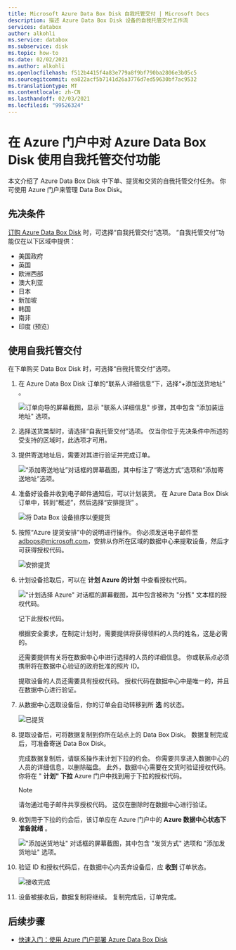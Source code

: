 ```yaml
---
title: Microsoft Azure Data Box Disk 自我托管交付 | Microsoft Docs
description: 描述 Azure Data Box Disk 设备的自我托管交付工作流
services: databox
author: alkohli
ms.service: databox
ms.subservice: disk
ms.topic: how-to
ms.date: 02/02/2021
ms.author: alkohli
ms.openlocfilehash: f512b4415f4a83e779a8f9bf790ba2806e3b05c5
ms.sourcegitcommit: ea822acf5b7141d26a3776d7ed59630bf7ac9532
ms.translationtype: MT
ms.contentlocale: zh-CN
ms.lasthandoff: 02/03/2021
ms.locfileid: "99526324"
---
```

# <a name="use-self-managed-shipping-for-azure-data-box-disk-in-the-azure-portal"></a>在 Azure 门户中对 Azure Data Box Disk 使用自我托管交付功能

本文介绍了 Azure Data Box Disk 中下单、提货和交货的自我托管交付任务。 你可使用 Azure 门户来管理 Data Box Disk。

## <a name="prerequisites"></a>先决条件

[订购 Azure Data Box Disk](data-box-disk-deploy-ordered.md) 时，可选择“自我托管交付”选项。 “自我托管交付”功能仅在以下区域中提供：

* 美国政府
* 英国
* 欧洲西部
* 澳大利亚
* 日本
* 新加坡
* 韩国
* 南非
* 印度 (预览) 

## <a name="use-self-managed-shipping"></a>使用自我托管交付

在下单购买 Data Box Disk 时，可选择“自我托管交付”选项。

1. 在 Azure Data Box Disk 订单的“联系人详细信息”下，选择“+添加送货地址” 。

   ![订单向导的屏幕截图，显示 "联系人详细信息" 步骤，其中包含 "添加装运地址" 选项。](media\data-box-portal-customer-managed-shipping\choose-self-managed-shipping-1.png)

2. 选择送货类型时，请选择“自我托管交付”选项。 仅当你位于先决条件中所述的受支持的区域时，此选项才可用。

3. 提供寄送地址后，需要对其进行验证并完成订单。

   ![“添加寄送地址”对话框的屏幕截图，其中标注了“寄送方式”选项和“添加寄送地址”选项。](media\data-box-portal-customer-managed-shipping\choose-self-managed-shipping-2.png)

4. 准备好设备并收到电子邮件通知后，可以计划装货。 在 Azure Data Box Disk 订单中，转到“概述”，然后选择“安排提货” 。

   ![将 Data Box 设备排序以便提货](media\data-box-disk-portal-customer-managed-shipping\data-box-disk-user-pickup-01b.png)

5. 按照“Azure 提货安排”中的说明进行操作。 你必须发送电子邮件至 [adbops@microsoft.com](mailto:adbops@microsoft.com)，安排从你所在区域的数据中心来提取设备，然后才可获得授权代码。

   ![安排提货](media\data-box-disk-portal-customer-managed-shipping\data-box-disk-user-pickup-02c.png)

6. 计划设备拾取后，可以在 **计划 Azure 的计划** 中查看授权代码。

   !["计划选择 Azure" 对话框的屏幕截图，其中包含被称为 "分拣" 文本框的授权代码。](media\data-box-disk-portal-customer-managed-shipping\data-box-disk-authcode-01b.png)

   记下此授权代码。

   根据安全要求，在制定计划时，需要提供将获得领料的人员的姓名，这是必需的。

   还需要提供有关将在数据中心中进行选择的人员的详细信息。 你或联系点必须携带将在数据中心验证的政府批准的照片 ID。

   提取设备的人员还需要具有授权代码。 授权代码在数据中心中是唯一的，并且在数据中心进行验证。

7. 从数据中心选取设备后，你的订单会自动转移到所 **选** 的状态。

   ![已提货](media\data-box-disk-portal-customer-managed-shipping\data-box-disk-ready-disk-01b.png)

8. 提取设备后，可将数据复制到你所在站点上的 Data Box Disk。 数据复制完成后，可准备寄送 Data Box Disk。

   完成数据复制后，请联系操作来计划下拉的约会。 你需要共享进入数据中心的人员的详细信息，以删除磁盘。 此外，数据中心需要在交货时验证授权代码。 你将在 " **计划" 下拉** Azure 门户中找到用于下拉的授权代码。

   > [!NOTE]
   > 请勿通过电子邮件共享授权代码。 这仅在删除时在数据中心进行验证。

9. 收到用于下拉的约会后，该订单应在 Azure 门户中的 **Azure 数据中心状态下准备就绪** 。

   !["添加送货地址" 对话框的屏幕截图，其中包含 "发货方式" 选项和 "添加发货地址" 选项。](media\data-box-disk-portal-customer-managed-shipping\data-box-disk-authcode-dropoff-02b.png)

10. 验证 ID 和授权代码后，在数据中心内丢弃设备后，应 **收到** 订单状态。

    ![接收完成](media\data-box-disk-portal-customer-managed-shipping\data-box-disk-received-01a.png)

11. 设备被接收后，数据复制将继续。 复制完成后，订单完成。

## <a name="next-steps"></a>后续步骤

* [快速入门：使用 Azure 门户部署 Azure Data Box Disk](data-box-disk-quickstart-portal.md)
